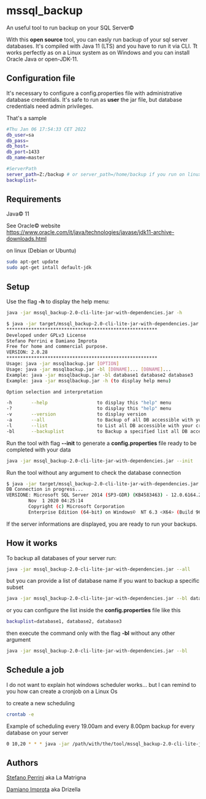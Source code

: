 # mssql_backup
An useful tool to run backup on your SQL Server© 

With this **open source** tool, you can easly run backup of your sql server databases.
It's compiled with Java 11 (LTS) and you have to run it via CLI.
Tt works perfectly as on a Linux system as on Windows and you can install Oracle Java or open-JDK-11.

## Configuration file
It's necessary to configure a config.properties file with administrative database credentials.
It's safe to run as **user** the jar file, but database credentials need admin privileges.

That's a sample

```bash
#Thu Jan 06 17:54:33 CET 2022
db_user=sa
db_pass=
db_host=
db_port=1433
db_name=master

#ServerPath 
server_path=Z:/backup # or server_path=/home/backup if you run on linux
backuplist=
```

## Requirements
Java© 11

See Oracle©  website
https://www.oracle.com/it/java/technologies/javase/jdk11-archive-downloads.html

on linux (Debian or Ubuntu)

```bash
sudo apt-get update
sudo apt-get intall default-jdk
```


## Setup
Use the flag **-h** to display the help menu:
```bash
java -jar mssql_backup-2.0-cli-lite-jar-with-dependencies.jar -h
```

```bash
$ java -jar target/mssql_backup-2.0-cli-lite-jar-with-dependencies.jar -h
*******************************************************
Developed under GPLv3 License
Stefano Perrini e Damiano Improta
Free for home and commercial purpose.
VERSION: 2.0.28
*******************************************************
Usage: java -jar mssqlbackup.jar [OPTION]
Usage: java -jar mssqlbackup.jar -bl [DBNAME]... [DBNAME]...
Example: java -jar mssqlbackup.jar -bl database1 database2 database3
Example: java -jar mssqlbackup.jar -h (to display help menu)

Option selection and interpretation

-h       --help                  to display this "help" menu
-?                               to display this "help" menu
-v       --version               to display version
-a       --all                   to Backup of all DB accessible with your credentials
-l       --list                  to List all DB accessible with your credentials
-bl      --backuplist            to Backup a specified list all DB accessible with your credentials

```

Run the tool with flag **--init** to generate a **config.properties** file ready to be completed with your data

```bash
java -jar mssql_backup-2.0-cli-lite-jar-with-dependencies.jar --init
```

Run the tool without any argument to check the database connection

```bash
$ java -jar target/mssql_backup-2.0-cli-lite-jar-with-dependencies.jar
DB Connection in progress...
VERSIONE: Microsoft SQL Server 2014 (SP3-GDR) (KB4583463) - 12.0.6164.21 (X64)
        Nov  1 2020 04:25:14
        Copyright (c) Microsoft Corporation
        Enterprise Edition (64-bit) on Windows©  NT 6.3 <X64> (Build 9600: )
```

If the server informations are displayed, you are ready to run your backups.


## How it works

To backup all databases of your server run:
```bash
java -jar mssql_backup-2.0-cli-lite-jar-with-dependencies.jar --all
```

but you can provide a list of database name if you want to backup a specific subset 
```bash
java -jar mssql_backup-2.0-cli-lite-jar-with-dependencies.jar --bl database1 database2 database3
```

or you can configure the list inside the **config.properties** file like this

```bash
backuplist=database1, database2, database3
```

then execute the command only with the flag **-bl** without any other argument
```bash
java -jar mssql_backup-2.0-cli-lite-jar-with-dependencies.jar --bl
```

## Schedule a job
I do not want to explain hot windows scheduler works...
but I can remind to you how can create a cronjob on a Linux Os

to create a new scheduling
```bash
crontab -e
```

Example of scheduling every 19.00am and every 8.00pm backup for every database on your server
```bash
0 10,20 * * * java -jar /path/with/the/tool/mssql_backup-2.0-cli-lite-jar-with-dependencies.jar --a
```

## Authors
[Stefano Perrini](https://www.linkedin.com/in/stefano-perrini-560962194/) aka La Matrigna

[Damiano Improta](https://www.linkedin.com/in/damiano-improta-b85514157/) aka Drizella